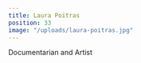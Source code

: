 ```yaml
---
title: Laura Poitras
position: 33
image: "/uploads/laura-poitras.jpg"
---
```


Documentarian and Artist
